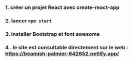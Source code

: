 ### 1. créer un projet React avec create-react-app

### 2. lancer `npm start`

### 3. installer Bootstrap et font awesome

### 4 . le site est consultable directement sur le web : https://beamish-palmier-642652.netlify.app/
